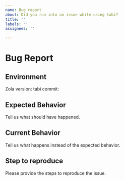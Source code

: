 ```yaml
---
name: Bug report
about: Did you run into an issue while using tabi?
title: ''
labels: ''
assignees: ''

---
```


# Bug Report

## Environment

Zola version: 
tabi commit: 

## Expected Behavior
Tell us what should have happened.

## Current Behavior
Tell us what happens instead of the expected behavior.

## Step to reproduce
Please provide the steps to reproduce the issue.
